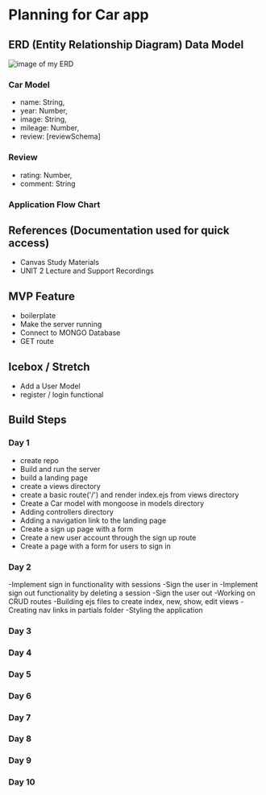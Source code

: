 # Planning for Car app

## ERD (Entity Relationship Diagram) Data Model
![image of my ERD](#)

### Car Model
- name: String,
- year: Number,
- image: String,
- mileage: Number,
- review: [reviewSchema]

### Review
- rating: Number,
- comment: String

### Application Flow Chart

## References (Documentation used for quick access)
- Canvas Study Materials
- UNIT 2 Lecture and Support Recordings

## MVP Feature

- boilerplate
- Make the server running
- Connect to MONGO Database
- GET route


## Icebox / Stretch
- Add a User Model
- register / login functional

## Build Steps

### Day 1
- create repo
- Build and run the server
- build a landing page
- create a views directory
- create a basic route('/') and render index.ejs   from views directory
- Create a Car model with mongoose in models directory
- Adding controllers directory
- Adding a navigation link to the landing page
- Create a sign up page with a form
- Create a new user account through the sign up route
- Create a page with a form for users to sign in


### Day 2
-Implement sign in functionality with sessions
-Sign the user in
-Implement sign out functionality by deleting a session
-Sign the user out
-Working on CRUD routes
-Building ejs files to create index, new, show, edit views
-Creating nav links in partials folder
-Styling the application

### Day 3

### Day 4

### Day 5

### Day 6

### Day 7

### Day 8

### Day 9

### Day 10
